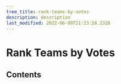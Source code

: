```yaml
---
tree_title: rank-teams-by-votes
description: description
last_modified: 2022-06-09T21:23:28.2328
---
```


# Rank Teams by Votes

## Contents
